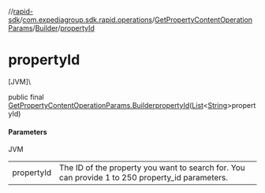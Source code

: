 //[rapid-sdk](../../../../index.md)/[com.expediagroup.sdk.rapid.operations](../../index.md)/[GetPropertyContentOperationParams](../index.md)/[Builder](index.md)/[propertyId](property-id.md)

# propertyId

[JVM]\

public final [GetPropertyContentOperationParams.Builder](index.md)[propertyId](property-id.md)([List](https://docs.oracle.com/javase/8/docs/api/java/util/List.html)&lt;[String](https://docs.oracle.com/javase/8/docs/api/java/lang/String.html)&gt;propertyId)

#### Parameters

JVM

| | |
|---|---|
| propertyId | The ID of the property you want to search for. You can provide 1 to 250 property_id parameters. |
